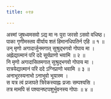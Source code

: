 ```yaml
---
title: ०९७

---
```

अस्मां जुषध्वमसवो ऽद्य मा नः पुरा जरसो ऽसवो वधिष्ठ।  
पाका गृणीमस्तव वीर्याय शतं हिमानधिपतिर्न एहि ॥ १ ॥  
उन् मृणो अगादार्जुनमगात् सुश्रुद्भगवो गोपाय मा ।  
अह्नेद्यात्मानं परि ददे सूर्यप्राणो भवामि ॥ २ ॥  
नि मृणो अगादासितमगात् सुश्रुद्भगवो गोपाय मा ।  
रात्रयेद्यात्मानं परि ददे ऽग्निप्राणो भवामि ॥ ३ ॥  
अनाभूरस्यनाभो ऽनाभुवो भूयास्म ।  
स यत्र त्वं प्रजापते त्रिरेकस्याह्नः प्रजाः सम्पश्यसि ।  
तत्र मामपि सं पश्यानष्टपशुर्भुवनस्य गोपाः ॥ ४ ॥  